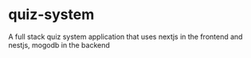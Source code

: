 # quiz-system
A full stack quiz system application that uses nextjs in the frontend and nestjs, mogodb in the backend
